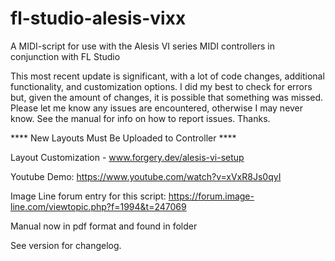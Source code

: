 # fl-studio-alesis-vixx

A MIDI-script for use with the Alesis VI series MIDI controllers in conjunction with FL Studio

This most recent update is significant, with a lot of code changes, additional functionality, and customization options. I did my best to check for errors but, given the amount of changes, it is possible that something was missed. Please let me know any issues are encountered, otherwise I may never know. See the manual for info on how to report issues. Thanks. 

**** New Layouts Must Be Uploaded to Controller ****


Layout Customization - www.forgery.dev/alesis-vi-setup

Youtube Demo: https://www.youtube.com/watch?v=xVxR8Js0qyI

Image Line forum entry for this script: https://forum.image-line.com/viewtopic.php?f=1994&t=247069

Manual now in pdf format and found in folder


See version for changelog.
